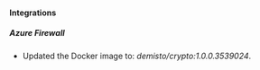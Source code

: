 
#### Integrations

##### Azure Firewall

- Updated the Docker image to: *demisto/crypto:1.0.0.3539024*.

